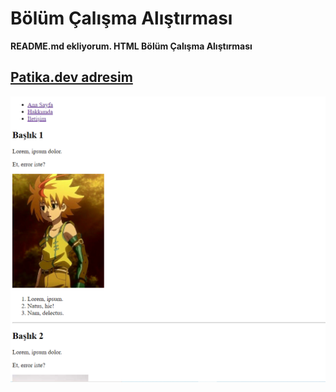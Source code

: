 
# Bölüm Çalışma Alıştırması
**README.md ekliyorum. HTML Bölüm Çalışma Alıştırması**
## [Patika.dev adresim](https://app.patika.dev/aligkta)
![projefotosu](img/projefotosu.png)